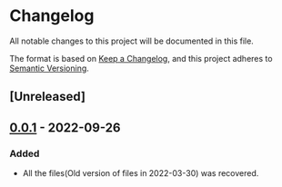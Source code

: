 <!--
 * @Author: ryuhangseong liuhangcheng2002@gmail.com
 * @Date: 2022-09-26 10:29:34
 * @LastEditors: ryuhangseong liuhangcheng2002@gmail.com
 * @LastEditTime: 2022-09-26 10:30:54
 * @FilePath: \ryuhangseong.github.io\CHANGELOG.md
 * @Description: 
 * 
 * Copyright (c) 2022 by ryuhangseong liuhangcheng2002@gmail.com, All Rights Reserved. 
-->

# Changelog
All notable changes to this project will be documented in this file.

The format is based on [Keep a Changelog](https://keepachangelog.com/en/1.0.0/),
and this project adheres to [Semantic Versioning](https://semver.org/spec/v2.0.0.html).

## [Unreleased]

## [0.0.1] - 2022-09-26
### Added
- All the files(Old version of files in 2022-03-30) was recovered.


[0.0.1]: https://ryuhangseong.com